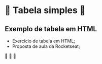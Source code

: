 # 📘 Tabela simples 📘
## Exemplo de tabela em HTML

* Exercício de tabela em HTML;
* Proposta de aula da Rocketseat;

🚀 🚀 🚀
